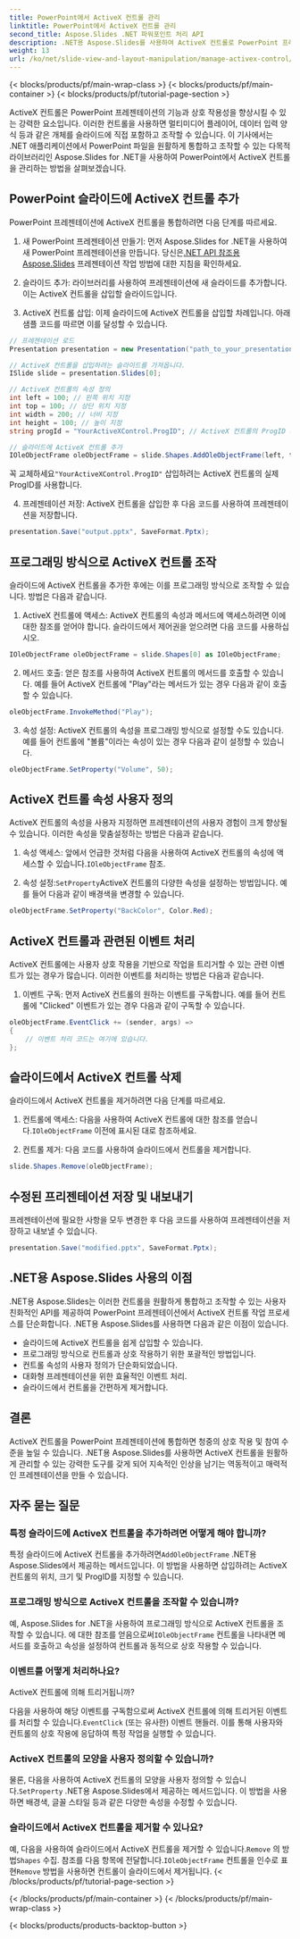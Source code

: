 ```yaml
---
title: PowerPoint에서 ActiveX 컨트롤 관리
linktitle: PowerPoint에서 ActiveX 컨트롤 관리
second_title: Aspose.Slides .NET 파워포인트 처리 API
description: .NET용 Aspose.Slides를 사용하여 ActiveX 컨트롤로 PowerPoint 프레젠테이션을 향상시키는 방법을 알아보세요. 단계별 가이드에서는 삽입, 조작, 사용자 정의, 이벤트 처리 등을 다룹니다.
weight: 13
url: /ko/net/slide-view-and-layout-manipulation/manage-activex-control/
---
```


{< blocks/products/pf/main-wrap-class >}
{< blocks/products/pf/main-container >}
{< blocks/products/pf/tutorial-page-section >}

ActiveX 컨트롤은 PowerPoint 프레젠테이션의 기능과 상호 작용성을 향상시킬 수 있는 강력한 요소입니다. 이러한 컨트롤을 사용하면 멀티미디어 플레이어, 데이터 입력 양식 등과 같은 개체를 슬라이드에 직접 포함하고 조작할 수 있습니다. 이 기사에서는 .NET 애플리케이션에서 PowerPoint 파일을 원활하게 통합하고 조작할 수 있는 다목적 라이브러리인 Aspose.Slides for .NET을 사용하여 PowerPoint에서 ActiveX 컨트롤을 관리하는 방법을 살펴보겠습니다.

## PowerPoint 슬라이드에 ActiveX 컨트롤 추가

PowerPoint 프레젠테이션에 ActiveX 컨트롤을 통합하려면 다음 단계를 따르세요.

1.  새 PowerPoint 프레젠테이션 만들기: 먼저 Aspose.Slides for .NET을 사용하여 새 PowerPoint 프레젠테이션을 만듭니다. 당신은[.NET API 참조용 Aspose.Slides](https://reference.aspose.com/slides/net/) 프레젠테이션 작업 방법에 대한 지침을 확인하세요.

2. 슬라이드 추가: 라이브러리를 사용하여 프레젠테이션에 새 슬라이드를 추가합니다. 이는 ActiveX 컨트롤을 삽입할 슬라이드입니다.

3. ActiveX 컨트롤 삽입: 이제 슬라이드에 ActiveX 컨트롤을 삽입할 차례입니다. 아래 샘플 코드를 따르면 이를 달성할 수 있습니다.

```csharp
// 프레젠테이션 로드
Presentation presentation = new Presentation("path_to_your_presentation.pptx");

// ActiveX 컨트롤을 삽입하려는 슬라이드를 가져옵니다.
ISlide slide = presentation.Slides[0];

// ActiveX 컨트롤의 속성 정의
int left = 100; // 왼쪽 위치 지정
int top = 100; // 상단 위치 지정
int width = 200; // 너비 지정
int height = 100; // 높이 지정
string progId = "YourActiveXControl.ProgID"; // ActiveX 컨트롤의 ProgID 지정

// 슬라이드에 ActiveX 컨트롤 추가
IOleObjectFrame oleObjectFrame = slide.Shapes.AddOleObjectFrame(left, top, width, height, progId);
```

 꼭 교체하세요`"YourActiveXControl.ProgID"` 삽입하려는 ActiveX 컨트롤의 실제 ProgID를 사용합니다.

4. 프레젠테이션 저장: ActiveX 컨트롤을 삽입한 후 다음 코드를 사용하여 프레젠테이션을 저장합니다.

```csharp
presentation.Save("output.pptx", SaveFormat.Pptx);
```

## 프로그래밍 방식으로 ActiveX 컨트롤 조작

슬라이드에 ActiveX 컨트롤을 추가한 후에는 이를 프로그래밍 방식으로 조작할 수 있습니다. 방법은 다음과 같습니다.

1. ActiveX 컨트롤에 액세스: ActiveX 컨트롤의 속성과 메서드에 액세스하려면 이에 대한 참조를 얻어야 합니다. 슬라이드에서 제어권을 얻으려면 다음 코드를 사용하십시오.

```csharp
IOleObjectFrame oleObjectFrame = slide.Shapes[0] as IOleObjectFrame;
```

2. 메서드 호출: 얻은 참조를 사용하여 ActiveX 컨트롤의 메서드를 호출할 수 있습니다. 예를 들어 ActiveX 컨트롤에 "Play"라는 메서드가 있는 경우 다음과 같이 호출할 수 있습니다.

```csharp
oleObjectFrame.InvokeMethod("Play");
```

3. 속성 설정: ActiveX 컨트롤의 속성을 프로그래밍 방식으로 설정할 수도 있습니다. 예를 들어 컨트롤에 "볼륨"이라는 속성이 있는 경우 다음과 같이 설정할 수 있습니다.

```csharp
oleObjectFrame.SetProperty("Volume", 50);
```

## ActiveX 컨트롤 속성 사용자 정의

ActiveX 컨트롤의 속성을 사용자 지정하면 프레젠테이션의 사용자 경험이 크게 향상될 수 있습니다. 이러한 속성을 맞춤설정하는 방법은 다음과 같습니다.

1.  속성 액세스: 앞에서 언급한 것처럼 다음을 사용하여 ActiveX 컨트롤의 속성에 액세스할 수 있습니다.`IOleObjectFrame` 참조.

2.  속성 설정:`SetProperty`ActiveX 컨트롤의 다양한 속성을 설정하는 방법입니다. 예를 들어 다음과 같이 배경색을 변경할 수 있습니다.

```csharp
oleObjectFrame.SetProperty("BackColor", Color.Red);
```

## ActiveX 컨트롤과 관련된 이벤트 처리

ActiveX 컨트롤에는 사용자 상호 작용을 기반으로 작업을 트리거할 수 있는 관련 이벤트가 있는 경우가 많습니다. 이러한 이벤트를 처리하는 방법은 다음과 같습니다.

1. 이벤트 구독: 먼저 ActiveX 컨트롤의 원하는 이벤트를 구독합니다. 예를 들어 컨트롤에 "Clicked" 이벤트가 있는 경우 다음과 같이 구독할 수 있습니다.

```csharp
oleObjectFrame.EventClick += (sender, args) =>
{
    // 이벤트 처리 코드는 여기에 있습니다.
};
```

## 슬라이드에서 ActiveX 컨트롤 삭제

슬라이드에서 ActiveX 컨트롤을 제거하려면 다음 단계를 따르세요.

1.  컨트롤에 액세스: 다음을 사용하여 ActiveX 컨트롤에 대한 참조를 얻습니다.`IOleObjectFrame` 이전에 표시된 대로 참조하세요.

2. 컨트롤 제거: 다음 코드를 사용하여 슬라이드에서 컨트롤을 제거합니다.

```csharp
slide.Shapes.Remove(oleObjectFrame);
```

## 수정된 프리젠테이션 저장 및 내보내기

프레젠테이션에 필요한 사항을 모두 변경한 후 다음 코드를 사용하여 프레젠테이션을 저장하고 내보낼 수 있습니다.

```csharp
presentation.Save("modified.pptx", SaveFormat.Pptx);
```

## .NET용 Aspose.Slides 사용의 이점

.NET용 Aspose.Slides는 이러한 컨트롤을 원활하게 통합하고 조작할 수 있는 사용자 친화적인 API를 제공하여 PowerPoint 프레젠테이션에서 ActiveX 컨트롤 작업 프로세스를 단순화합니다. .NET용 Aspose.Slides를 사용하면 다음과 같은 이점이 있습니다.

- 슬라이드에 ActiveX 컨트롤을 쉽게 삽입할 수 있습니다.
- 프로그래밍 방식으로 컨트롤과 상호 작용하기 위한 포괄적인 방법입니다.
- 컨트롤 속성의 사용자 정의가 단순화되었습니다.
- 대화형 프레젠테이션을 위한 효율적인 이벤트 처리.
- 슬라이드에서 컨트롤을 간편하게 제거합니다.

## 결론

ActiveX 컨트롤을 PowerPoint 프레젠테이션에 통합하면 청중의 상호 작용 및 참여 수준을 높일 수 있습니다. .NET용 Aspose.Slides를 사용하면 ActiveX 컨트롤을 원활하게 관리할 수 있는 강력한 도구를 갖게 되어 지속적인 인상을 남기는 역동적이고 매력적인 프레젠테이션을 만들 수 있습니다.

## 자주 묻는 질문

### 특정 슬라이드에 ActiveX 컨트롤을 추가하려면 어떻게 해야 합니까?

 특정 슬라이드에 ActiveX 컨트롤을 추가하려면`AddOleObjectFrame` .NET용 Aspose.Slides에서 제공하는 메서드입니다. 이 방법을 사용하면 삽입하려는 ActiveX 컨트롤의 위치, 크기 및 ProgID를 지정할 수 있습니다.

### 프로그래밍 방식으로 ActiveX 컨트롤을 조작할 수 있습니까?

 예, Aspose.Slides for .NET을 사용하여 프로그래밍 방식으로 ActiveX 컨트롤을 조작할 수 있습니다. 에 대한 참조를 얻음으로써`IOleObjectFrame` 컨트롤을 나타내면 메서드를 호출하고 속성을 설정하여 컨트롤과 동적으로 상호 작용할 수 있습니다.

### 이벤트를 어떻게 처리하나요?

 ActiveX 컨트롤에 의해 트리거됩니까?

다음을 사용하여 해당 이벤트를 구독함으로써 ActiveX 컨트롤에 의해 트리거된 이벤트를 처리할 수 있습니다.`EventClick` (또는 유사한) 이벤트 핸들러. 이를 통해 사용자와 컨트롤의 상호 작용에 응답하여 특정 작업을 실행할 수 있습니다.

### ActiveX 컨트롤의 모양을 사용자 정의할 수 있습니까?

 물론, 다음을 사용하여 ActiveX 컨트롤의 모양을 사용자 정의할 수 있습니다.`SetProperty` .NET용 Aspose.Slides에서 제공하는 메서드입니다. 이 방법을 사용하면 배경색, 글꼴 스타일 등과 같은 다양한 속성을 수정할 수 있습니다.

### 슬라이드에서 ActiveX 컨트롤을 제거할 수 있나요?

 예, 다음을 사용하여 슬라이드에서 ActiveX 컨트롤을 제거할 수 있습니다.`Remove` 의 방법`Shapes` 수집. 참조를 다음 항목에 전달합니다.`IOleObjectFrame` 컨트롤을 인수로 표현`Remove` 방법을 사용하면 컨트롤이 슬라이드에서 제거됩니다.
{< /blocks/products/pf/tutorial-page-section >}

{< /blocks/products/pf/main-container >}
{< /blocks/products/pf/main-wrap-class >}

{< blocks/products/products-backtop-button >}
